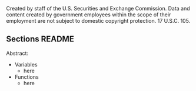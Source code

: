 ﻿Created by staff of the U.S. Securities and Exchange Commission.
Data and content created by government employees within the scope of their employment are not subject to domestic copyright protection. 17 U.S.C. 105.

## Sections README
Abstract:

 - Variables
	 - here
 - Functions
	 - here
